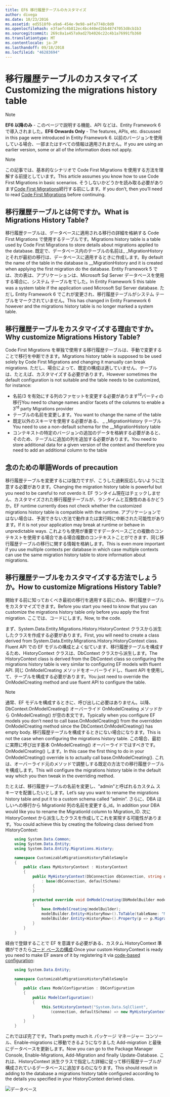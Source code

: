 ```yaml
---
title: EF6 移行履歴テーブルのカスタマイズ
author: divega
ms.date: 10/23/2016
ms.assetid: ed5518f0-a9a6-454e-9e98-a4fa7748c8d0
ms.openlocfilehash: e3faefc4b812ec4bc440ed2bb48747053d8cb1b3
ms.sourcegitcommit: 269c8a1a457a9ad27b4026c22c4b1a76991fb360
ms.translationtype: MT
ms.contentlocale: ja-JP
ms.lasthandoff: 09/18/2018
ms.locfileid: "46283694"
---
```

# <a name="customizing-the-migrations-history-table"></a><span data-ttu-id="8a65f-102">移行履歴テーブルのカスタマイズ</span><span class="sxs-lookup"><span data-stu-id="8a65f-102">Customizing the migrations history table</span></span>
> [!NOTE]
> <span data-ttu-id="8a65f-103">**EF6 以降のみ** - このページで説明する機能、API などは、Entity Framework 6 で導入されました。</span><span class="sxs-lookup"><span data-stu-id="8a65f-103">**EF6 Onwards Only** - The features, APIs, etc. discussed in this page were introduced in Entity Framework 6.</span></span> <span data-ttu-id="8a65f-104">以前のバージョンを使用している場合、一部またはすべての情報は適用されません。</span><span class="sxs-lookup"><span data-stu-id="8a65f-104">If you are using an earlier version, some or all of the information does not apply.</span></span>

> [!NOTE]
> <span data-ttu-id="8a65f-105">この記事では、基本的なシナリオで Code First Migrations を使用する方法を理解する前提としています。</span><span class="sxs-lookup"><span data-stu-id="8a65f-105">This article assumes you know how to use Code First Migrations in basic scenarios.</span></span> <span data-ttu-id="8a65f-106">そうしないかどうかを読み取る必要があります[Code First Migrations](~/ef6/modeling/code-first/migrations/index.md)続行する前にします。</span><span class="sxs-lookup"><span data-stu-id="8a65f-106">If you don’t, then you’ll need to read [Code First Migrations](~/ef6/modeling/code-first/migrations/index.md) before continuing.</span></span>

## <a name="what-is-migrations-history-table"></a><span data-ttu-id="8a65f-107">移行履歴テーブルとは何ですか。</span><span class="sxs-lookup"><span data-stu-id="8a65f-107">What is Migrations History Table?</span></span>

<span data-ttu-id="8a65f-108">移行履歴テーブルは、データベースに適用される移行の詳細を格納する Code First Migrations で使用するテーブルです。</span><span class="sxs-lookup"><span data-stu-id="8a65f-108">Migrations history table is a table used by Code First Migrations to store details about migrations applied to the database.</span></span> <span data-ttu-id="8a65f-109">既定で、データベース内のテーブルの名前は\_ \_MigrationHistory とそれが最初の移行は、データベースに適用するときに作成します。</span><span class="sxs-lookup"><span data-stu-id="8a65f-109">By default the name of the table in the database is \_\_MigrationHistory and it is created when applying the first migration do the database.</span></span> <span data-ttu-id="8a65f-110">Entity Framework 5 では、次の表は、アプリケーションは、Microsoft Sql Server データベースを使用する場合に、システム テーブルをでした。</span><span class="sxs-lookup"><span data-stu-id="8a65f-110">In Entity Framework 5 this table was a system table if the application used Microsoft Sql Server database.</span></span> <span data-ttu-id="8a65f-111">ただし Entity Framework 6 でこれが変更され、移行履歴テーブルがシステム テーブルをマークされていません。</span><span class="sxs-lookup"><span data-stu-id="8a65f-111">This has changed in Entity Framework 6 however and the migrations history table is no longer marked a system table.</span></span>

## <a name="why-customize-migrations-history-table"></a><span data-ttu-id="8a65f-112">移行履歴テーブルをカスタマイズする理由ですか。</span><span class="sxs-lookup"><span data-stu-id="8a65f-112">Why customize Migrations History Table?</span></span>

<span data-ttu-id="8a65f-113">Code First Migrations を単独で使用する移行履歴テーブルは、手動で変更することで移行を中断できます。</span><span class="sxs-lookup"><span data-stu-id="8a65f-113">Migrations history table is supposed to be used solely by Code First Migrations and changing it manually can break migrations.</span></span> <span data-ttu-id="8a65f-114">ただし、場合によって、既定の構成は適していません、テーブルは、たとえば、カスタマイズする必要があります。</span><span class="sxs-lookup"><span data-stu-id="8a65f-114">However sometimes the default configuration is not suitable and the table needs to be customized, for instance:</span></span>

-   <span data-ttu-id="8a65f-115">名前/3 を有効にする列のファセットを変更する必要があります<sup>rd</sup>パーティの移行</span><span class="sxs-lookup"><span data-stu-id="8a65f-115">You need to change names and/or facets of the columns to enable a 3<sup>rd</sup> party Migrations provider</span></span>
-   <span data-ttu-id="8a65f-116">テーブルの名前を変更します。</span><span class="sxs-lookup"><span data-stu-id="8a65f-116">You want to change the name of the table</span></span>
-   <span data-ttu-id="8a65f-117">既定以外のスキーマを使用する必要がある、 \_ \_MigrationHistory テーブル</span><span class="sxs-lookup"><span data-stu-id="8a65f-117">You need to use a non-default schema for the \_\_MigrationHistory table</span></span>
-   <span data-ttu-id="8a65f-118">コンテキストの特定のバージョンの追加のデータを格納する必要があると、そのため、テーブルに追加の列を追加する必要があります。</span><span class="sxs-lookup"><span data-stu-id="8a65f-118">You need to store additional data for a given version of the context and therefore you need to add an additional column to the table</span></span>

## <a name="words-of-precaution"></a><span data-ttu-id="8a65f-119">念のための単語</span><span class="sxs-lookup"><span data-stu-id="8a65f-119">Words of precaution</span></span>

<span data-ttu-id="8a65f-120">移行履歴テーブルを変更するには強力ですが、こうした過剰反応しないように注意する必要があります。</span><span class="sxs-lookup"><span data-stu-id="8a65f-120">Changing the migration history table is powerful but you need to be careful to not overdo it.</span></span> <span data-ttu-id="8a65f-121">EF ランタイム現在はチェックしません、カスタマイズされた移行履歴テーブルが、ランタイムと互換性のあるかどうか。</span><span class="sxs-lookup"><span data-stu-id="8a65f-121">EF runtime currently does not check whether the customized migrations history table is compatible with the runtime.</span></span> <span data-ttu-id="8a65f-122">アプリケーションではない場合は、予測できない方法で動作または実行時に中断された可能性があります。</span><span class="sxs-lookup"><span data-stu-id="8a65f-122">If it is not your application may break at runtime or behave in unpredictable ways.</span></span> <span data-ttu-id="8a65f-123">これよりも使用が重要ですデータベースごとの複数のコンテキストを使用する場合である場合複数のコンテキストことができます、同じ移行履歴テーブルの移行に関する情報を格納します。</span><span class="sxs-lookup"><span data-stu-id="8a65f-123">This is even more important if you use multiple contexts per database in which case multiple contexts can use the same migration history table to store information about migrations.</span></span>

## <a name="how-to-customize-migrations-history-table"></a><span data-ttu-id="8a65f-124">移行履歴テーブルをカスタマイズする方法でしょうか。</span><span class="sxs-lookup"><span data-stu-id="8a65f-124">How to customize Migrations History Table?</span></span>

<span data-ttu-id="8a65f-125">開始する前に知っておくべき最初の移行を適用する前にのみ、移行履歴テーブルをカスタマイズできます。</span><span class="sxs-lookup"><span data-stu-id="8a65f-125">Before you start you need to know that you can customize the migrations history table only before you apply the first migration.</span></span> <span data-ttu-id="8a65f-126">ここでは、コードにします。</span><span class="sxs-lookup"><span data-stu-id="8a65f-126">Now, to the code.</span></span>

<span data-ttu-id="8a65f-127">まず、System.Data.Entity.Migrations.History.HistoryContext クラスから派生したクラスを作成する必要があります。</span><span class="sxs-lookup"><span data-stu-id="8a65f-127">First, you will need to create a class derived from System.Data.Entity.Migrations.History.HistoryContext class.</span></span> <span data-ttu-id="8a65f-128">Fluent API での EF モデルの構成とよく似ています、移行履歴テーブルを構成するため、HistoryContext クラスは、DbContext クラスから派生します。</span><span class="sxs-lookup"><span data-stu-id="8a65f-128">The HistoryContext class is derived from the DbContext class so configuring the migrations history table is very similar to configuring EF models with fluent API.</span></span> <span data-ttu-id="8a65f-129">同じ OnModelCreating メソッドをオーバーライドし、fluent API を使用して、テーブルを構成する必要があります。</span><span class="sxs-lookup"><span data-stu-id="8a65f-129">You just need to override the OnModelCreating method and use fluent API to configure the table.</span></span>

>[!NOTE]
> <span data-ttu-id="8a65f-130">通常、EF モデルを構成するときに、呼び出しに必要はありません。以降、DbContext.OnModelCreating() オーバーライド OnModelCreating メソッドから OnModelCreating() が空の本文です。</span><span class="sxs-lookup"><span data-stu-id="8a65f-130">Typically when you configure EF models you don’t need to call base.OnModelCreating() from the overridden OnModelCreating method since the DbContext.OnModelCreating() has empty body.</span></span> <span data-ttu-id="8a65f-131">移行履歴テーブルを構成するときにない場合になります。</span><span class="sxs-lookup"><span data-stu-id="8a65f-131">This is not the case when configuring the migrations history table.</span></span> <span data-ttu-id="8a65f-132">この場合、最初に実際に呼び出す基本 OnModelCreating() オーバーライドではすべきです。OnModelCreating() します。</span><span class="sxs-lookup"><span data-stu-id="8a65f-132">In this case the first thing to do in your OnModelCreating() override is to actually call base.OnModelCreating().</span></span> <span data-ttu-id="8a65f-133">これは、オーバーライド元のメソッドで調整しする既定の方法での移行履歴テーブルを構成します。</span><span class="sxs-lookup"><span data-stu-id="8a65f-133">This will configure the migrations history table in the default way which you then tweak in the overriding method.</span></span>

<span data-ttu-id="8a65f-134">たとえば、移行履歴テーブルの名前を変更し、"admin"と呼ばれるカスタム スキーマを配置したいとします。</span><span class="sxs-lookup"><span data-stu-id="8a65f-134">Let’s say you want to rename the migrations history table and put it to a custom schema called “admin”.</span></span> <span data-ttu-id="8a65f-135">さらに、DBA ほしいへの移行から MigrationId 列の名前を変更する\_id。</span><span class="sxs-lookup"><span data-stu-id="8a65f-135">In addition your DBA would like you to rename the MigrationId column to Migration\_ID.</span></span>  <span data-ttu-id="8a65f-136">次に HistoryContext から派生したクラスを作成してこれを実現する可能性があります。</span><span class="sxs-lookup"><span data-stu-id="8a65f-136">You could achieve this by creating the following class derived from HistoryContext:</span></span>

``` csharp
    using System.Data.Common;
    using System.Data.Entity;
    using System.Data.Entity.Migrations.History;

    namespace CustomizableMigrationsHistoryTableSample
    {
        public class MyHistoryContext : HistoryContext
        {
            public MyHistoryContext(DbConnection dbConnection, string defaultSchema)
                : base(dbConnection, defaultSchema)
            {
            }

            protected override void OnModelCreating(DbModelBuilder modelBuilder)
            {
                base.OnModelCreating(modelBuilder);
                modelBuilder.Entity<HistoryRow>().ToTable(tableName: "MigrationHistory", schemaName: "admin");
                modelBuilder.Entity<HistoryRow>().Property(p => p.MigrationId).HasColumnName("Migration_ID");
            }
        }
    }
```

<span data-ttu-id="8a65f-137">経由で登録することで EF を意識する必要がある、カスタム HistoryContext 準備ができたら[コード ベースの構成](https://msdn.com/data/jj680699):</span><span class="sxs-lookup"><span data-stu-id="8a65f-137">Once your custom HistoryContext is ready you need to make EF aware of it by registering it via [code-based configuration](https://msdn.com/data/jj680699):</span></span>

``` csharp
    using System.Data.Entity;

    namespace CustomizableMigrationsHistoryTableSample
    {
        public class ModelConfiguration : DbConfiguration
        {
            public ModelConfiguration()
            {
                this.SetHistoryContext("System.Data.SqlClient",
                    (connection, defaultSchema) => new MyHistoryContext(connection, defaultSchema));
            }
        }
    }
```

<span data-ttu-id="8a65f-138">これでほぼ完了です。</span><span class="sxs-lookup"><span data-stu-id="8a65f-138">That’s pretty much it.</span></span> <span data-ttu-id="8a65f-139">パッケージ マネージャー コンソール、Enable-migrations に移動できるようになりました Add-migration と最後にデータベースを更新します。</span><span class="sxs-lookup"><span data-stu-id="8a65f-139">Now you can go to the Package Manager Console, Enable-Migrations, Add-Migration and finally Update-Database.</span></span> <span data-ttu-id="8a65f-140">これは、HistoryContext 派生クラスで指定した詳細に従って移行履歴テーブルが構成されているデータベースに追加するのになります。</span><span class="sxs-lookup"><span data-stu-id="8a65f-140">This should result in adding to the database a migrations history table configured according to the details you specified in your HistoryContext derived class.</span></span>

![データベース](~/ef6/media/database.png)
